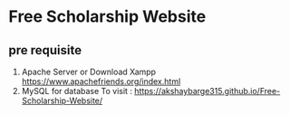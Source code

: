 # Free Scholarship Website
## pre requisite
1. Apache Server or Download Xampp https://www.apachefriends.org/index.html
2. MySQL for database
   To visit : https://akshaybarge315.github.io/Free-Scholarship-Website/
